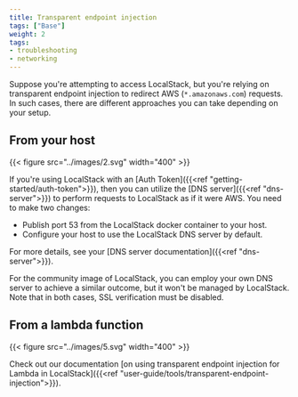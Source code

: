 ```yaml
---
title: Transparent endpoint injection
tags: ["Base"]
weight: 2
tags:
- troubleshooting
- networking
---
```


Suppose you're attempting to access LocalStack, but you're relying on transparent endpoint injection to redirect AWS (`*.amazonaws.com`) requests.
In such cases, there are different approaches you can take depending on your setup.

## From your host

{{< figure src="../images/2.svg" width="400" >}}

If you're using LocalStack with an [Auth Token]({{<ref "getting-started/auth-token">}}), then you can utilize the [DNS server]({{<ref "dns-server">}}) to perform requests to LocalStack as if it were AWS.
You need to make two changes:

* Publish port 53 from the LocalStack docker container to your host.
* Configure your host to use the LocalStack DNS server by default.

For more details, see your [DNS server documentation]({{<ref "dns-server">}}).

For the community image of LocalStack, you can employ your own DNS server to achieve a similar outcome, but it won't be managed by LocalStack.
Note that in both cases, SSL verification must be disabled.

## From a lambda function

{{< figure src="../images/5.svg" width="400" >}}

Check out our documentation [on using transparent endpoint injection for Lambda in LocalStack]({{<ref "user-guide/tools/transparent-endpoint-injection">}}).
